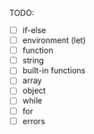TODO:

* [ ] if-else
* [ ] environment (let)
* [ ] function
* [ ] string
* [ ] built-in functions
* [ ] array
* [ ] object
* [ ] while
* [ ] for
* [ ] errors
